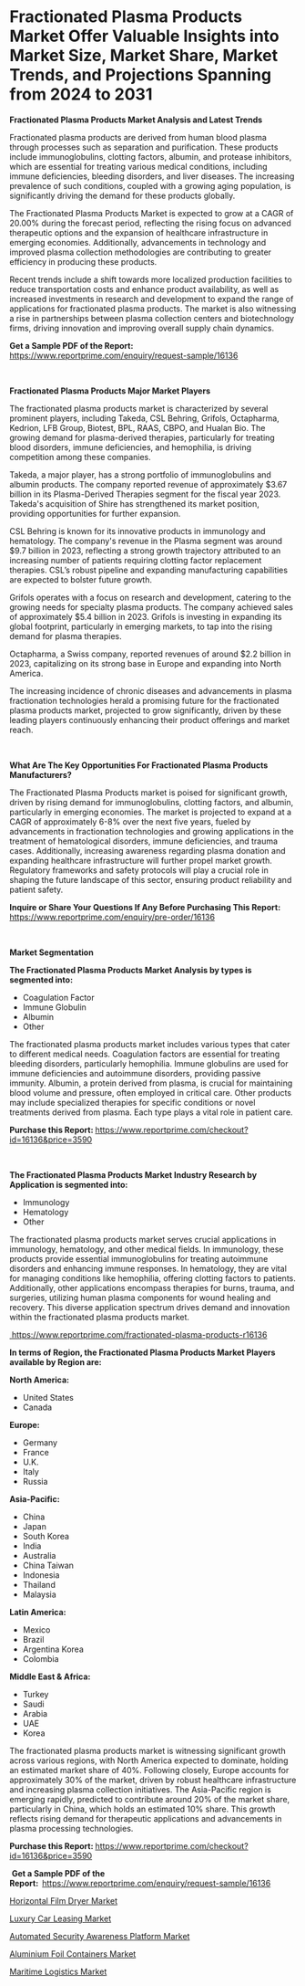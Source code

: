 <p><h1>Fractionated Plasma Products Market Offer Valuable Insights into Market Size, Market Share, Market Trends, and Projections Spanning from 2024 to 2031</h1></p><p><strong>Fractionated Plasma Products Market Analysis and Latest Trends</strong></p>
<p><p>Fractionated plasma products are derived from human blood plasma through processes such as separation and purification. These products include immunoglobulins, clotting factors, albumin, and protease inhibitors, which are essential for treating various medical conditions, including immune deficiencies, bleeding disorders, and liver diseases. The increasing prevalence of such conditions, coupled with a growing aging population, is significantly driving the demand for these products globally.</p><p>The Fractionated Plasma Products Market is expected to grow at a CAGR of 20.00% during the forecast period, reflecting the rising focus on advanced therapeutic options and the expansion of healthcare infrastructure in emerging economies. Additionally, advancements in technology and improved plasma collection methodologies are contributing to greater efficiency in producing these products.</p><p>Recent trends include a shift towards more localized production facilities to reduce transportation costs and enhance product availability, as well as increased investments in research and development to expand the range of applications for fractionated plasma products. The market is also witnessing a rise in partnerships between plasma collection centers and biotechnology firms, driving innovation and improving overall supply chain dynamics.</p></p>
<p><strong>Get a Sample PDF of the Report:&nbsp;</strong> <a href="https://www.reportprime.com/enquiry/request-sample/16136?utm_campaign=1845&utm_medium=2&utm_source=Github&utm_content=ia&utm_term=02122024&utm_id=fractionated-plasma-products">https://www.reportprime.com/enquiry/request-sample/16136</a></p>
<p>&nbsp;</p>
<p><strong>Fractionated Plasma Products Major Market Players</strong></p>
<p><p>The fractionated plasma products market is characterized by several prominent players, including Takeda, CSL Behring, Grifols, Octapharma, Kedrion, LFB Group, Biotest, BPL, RAAS, CBPO, and Hualan Bio. The growing demand for plasma-derived therapies, particularly for treating blood disorders, immune deficiencies, and hemophilia, is driving competition among these companies.</p><p>Takeda, a major player, has a strong portfolio of immunoglobulins and albumin products. The company reported revenue of approximately $3.67 billion in its Plasma-Derived Therapies segment for the fiscal year 2023. Takeda's acquisition of Shire has strengthened its market position, providing opportunities for further expansion.</p><p>CSL Behring is known for its innovative products in immunology and hematology. The company's revenue in the Plasma segment was around $9.7 billion in 2023, reflecting a strong growth trajectory attributed to an increasing number of patients requiring clotting factor replacement therapies. CSL’s robust pipeline and expanding manufacturing capabilities are expected to bolster future growth.</p><p>Grifols operates with a focus on research and development, catering to the growing needs for specialty plasma products. The company achieved sales of approximately $5.4 billion in 2023. Grifols is investing in expanding its global footprint, particularly in emerging markets, to tap into the rising demand for plasma therapies.</p><p>Octapharma, a Swiss company, reported revenues of around $2.2 billion in 2023, capitalizing on its strong base in Europe and expanding into North America.</p><p>The increasing incidence of chronic diseases and advancements in plasma fractionation technologies herald a promising future for the fractionated plasma products market, projected to grow significantly, driven by these leading players continuously enhancing their product offerings and market reach.</p></p>
<p>&nbsp;</p>
<p><strong>What Are The Key Opportunities For Fractionated Plasma Products Manufacturers?</strong></p>
<p><p>The Fractionated Plasma Products market is poised for significant growth, driven by rising demand for immunoglobulins, clotting factors, and albumin, particularly in emerging economies. The market is projected to expand at a CAGR of approximately 6-8% over the next five years, fueled by advancements in fractionation technologies and growing applications in the treatment of hematological disorders, immune deficiencies, and trauma cases. Additionally, increasing awareness regarding plasma donation and expanding healthcare infrastructure will further propel market growth. Regulatory frameworks and safety protocols will play a crucial role in shaping the future landscape of this sector, ensuring product reliability and patient safety.</p></p>
<p><strong>Inquire or Share Your Questions If Any Before Purchasing This Report:</strong> <a href="https://www.reportprime.com/enquiry/pre-order/16136?utm_campaign=1845&utm_medium=2&utm_source=Github&utm_content=ia&utm_term=02122024&utm_id=fractionated-plasma-products">https://www.reportprime.com/enquiry/pre-order/16136</a></p>
<p>&nbsp;</p>
<p><strong>Market Segmentation</strong></p>
<p><strong>The Fractionated Plasma Products Market Analysis by types is segmented into:</strong></p>
<p><ul><li>Coagulation Factor</li><li>Immune Globulin</li><li>Albumin</li><li>Other</li></ul></p>
<p><p>The fractionated plasma products market includes various types that cater to different medical needs. Coagulation factors are essential for treating bleeding disorders, particularly hemophilia. Immune globulins are used for immune deficiencies and autoimmune disorders, providing passive immunity. Albumin, a protein derived from plasma, is crucial for maintaining blood volume and pressure, often employed in critical care. Other products may include specialized therapies for specific conditions or novel treatments derived from plasma. Each type plays a vital role in patient care.</p></p>
<p><strong>Purchase this Report:&nbsp;</strong><a href="https://www.reportprime.com/checkout?id=16136&price=3590&utm_campaign=1845&utm_medium=2&utm_source=Github&utm_content=ia&utm_term=02122024&utm_id=fractionated-plasma-products">https://www.reportprime.com/checkout?id=16136&price=3590</a></p>
<p>&nbsp;</p>
<p><strong>The Fractionated Plasma Products Market Industry Research by Application is segmented into:</strong></p>
<p><ul><li>Immunology</li><li>Hematology</li><li>Other</li></ul></p>
<p><p>The fractionated plasma products market serves crucial applications in immunology, hematology, and other medical fields. In immunology, these products provide essential immunoglobulins for treating autoimmune disorders and enhancing immune responses. In hematology, they are vital for managing conditions like hemophilia, offering clotting factors to patients. Additionally, other applications encompass therapies for burns, trauma, and surgeries, utilizing human plasma components for wound healing and recovery. This diverse application spectrum drives demand and innovation within the fractionated plasma products market.</p></p>
<p><a href="https://www.reportprime.com/fractionated-plasma-products-r16136?utm_campaign=1845&utm_medium=2&utm_source=Github&utm_content=ia&utm_term=02122024&utm_id=fractionated-plasma-products">&nbsp;https://www.reportprime.com/fractionated-plasma-products-r16136</a></p>
<p><strong>In terms of Region, the Fractionated Plasma Products Market Players available by Region are:</strong></p>
<p>
    <p> <strong> North America: </strong>
        <ul>
            <li>United States</li>
            <li>Canada</li>
        </ul>
        </p> 
    <p> <strong> Europe: </strong>
        <ul>
            <li>Germany</li>
            <li>France</li>
            <li>U.K.</li>
            <li>Italy</li>
            <li>Russia</li>
        </ul>
        </p> 
    <p> <strong> Asia-Pacific: </strong>
        <ul>
            <li>China</li>
            <li>Japan</li>
            <li>South Korea</li>
            <li>India</li>
            <li>Australia</li>
            <li>China Taiwan</li>
            <li>Indonesia</li>
            <li>Thailand</li>
            <li>Malaysia</li>
        </ul>
        </p> 
    <p> <strong> Latin America: </strong>
        <ul>
            <li>Mexico</li>
            <li>Brazil</li>
            <li>Argentina Korea</li>
            <li>Colombia</li>
        </ul>
        </p> 
    <p> <strong> Middle East & Africa: </strong>
        <ul>
            <li>Turkey</li>
            <li>Saudi</li>
            <li>Arabia</li>
            <li>UAE</li>
            <li>Korea</li>
        </ul>
    </p>
    </p>
<p><p>The fractionated plasma products market is witnessing significant growth across various regions, with North America expected to dominate, holding an estimated market share of 40%. Following closely, Europe accounts for approximately 30% of the market, driven by robust healthcare infrastructure and increasing plasma collection initiatives. The Asia-Pacific region is emerging rapidly, predicted to contribute around 20% of the market share, particularly in China, which holds an estimated 10% share. This growth reflects rising demand for therapeutic applications and advancements in plasma processing technologies.</p></p>
<p><strong>Purchase this Report: </strong><a href="https://www.reportprime.com/checkout?id=16136&price=3590&utm_campaign=1845&utm_medium=2&utm_source=Github&utm_content=ia&utm_term=02122024&utm_id=fractionated-plasma-products">https://www.reportprime.com/checkout?id=16136&price=3590</a></p>
<p>&nbsp;<strong>Get a Sample PDF of the Report:&nbsp;&nbsp;</strong><a href="https://www.reportprime.com/enquiry/request-sample/16136?utm_campaign=1845&utm_medium=2&utm_source=Github&utm_content=ia&utm_term=02122024&utm_id=fractionated-plasma-products">https://www.reportprime.com/enquiry/request-sample/16136</a></p>
<p><strong></strong></p>
<p><p><a href="https://issuu.com/reportprime-2/docs/horizontal-film-dryer-market-size-2030.pptx?utm_campaign=1845&utm_medium=2&utm_source=Github&utm_content=ia&utm_term=02122024&utm_id=fractionated-plasma-products">Horizontal Film Dryer Market</a></p><p><a href="https://www.linkedin.com/pulse/luxury-car-leasing-market-trend-indicates-rapid-growth-accelerated-31uye?utm_campaign=1845&utm_medium=2&utm_source=Github&utm_content=ia&utm_term=02122024&utm_id=fractionated-plasma-products">Luxury Car Leasing Market</a></p><p><a href="https://issuu.com/reportprime-2/docs/automated-security-awareness-platform-market-size-?utm_campaign=1845&utm_medium=2&utm_source=Github&utm_content=ia&utm_term=02122024&utm_id=fractionated-plasma-products">Automated Security Awareness Platform Market</a></p><p><a href="https://github.com/RickHolmes3/Market-Research-Report-List-7/blob/main/aluminium-foil-containers-market.md?utm_campaign=1845&utm_medium=2&utm_source=Github&utm_content=ia&utm_term=02122024&utm_id=fractionated-plasma-products">Aluminium Foil Containers Market</a></p><p><a href="https://www.linkedin.com/pulse/emerging-technologies-reshaping-maritime-logistics-market-impact-vpllc?utm_campaign=1845&utm_medium=2&utm_source=Github&utm_content=ia&utm_term=02122024&utm_id=fractionated-plasma-products">Maritime Logistics Market</a></p></p>